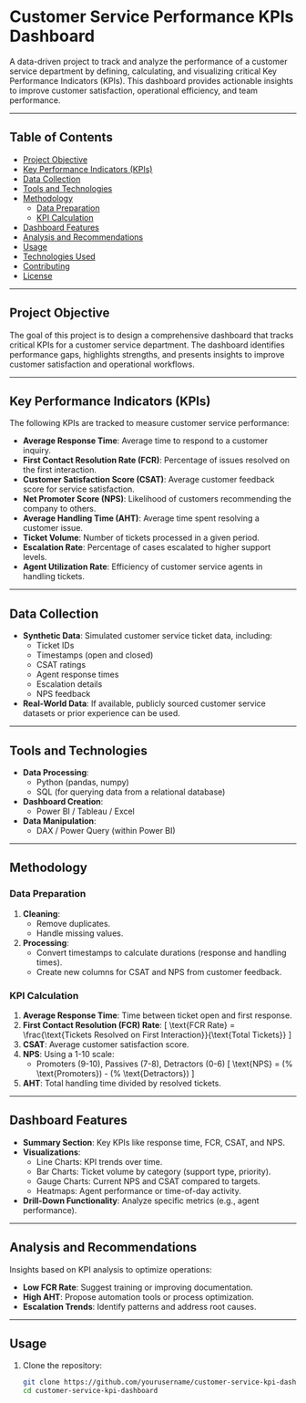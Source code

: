 # Customer Service Performance KPIs Dashboard

A data-driven project to track and analyze the performance of a customer service department by defining, calculating, and visualizing critical Key Performance Indicators (KPIs). This dashboard provides actionable insights to improve customer satisfaction, operational efficiency, and team performance.

---

## Table of Contents

- [Project Objective](#project-objective)
- [Key Performance Indicators (KPIs)](#key-performance-indicators-kpis)
- [Data Collection](#data-collection)
- [Tools and Technologies](#tools-and-technologies)
- [Methodology](#methodology)
  - [Data Preparation](#data-preparation)
  - [KPI Calculation](#kpi-calculation)
- [Dashboard Features](#dashboard-features)
- [Analysis and Recommendations](#analysis-and-recommendations)
- [Usage](#usage)
- [Technologies Used](#technologies-used)
- [Contributing](#contributing)
- [License](#license)

---

## Project Objective

The goal of this project is to design a comprehensive dashboard that tracks critical KPIs for a customer service department. The dashboard identifies performance gaps, highlights strengths, and presents insights to improve customer satisfaction and operational workflows.

---

## Key Performance Indicators (KPIs)

The following KPIs are tracked to measure customer service performance:

- **Average Response Time**: Average time to respond to a customer inquiry.
- **First Contact Resolution Rate (FCR)**: Percentage of issues resolved on the first interaction.
- **Customer Satisfaction Score (CSAT)**: Average customer feedback score for service satisfaction.
- **Net Promoter Score (NPS)**: Likelihood of customers recommending the company to others.
- **Average Handling Time (AHT)**: Average time spent resolving a customer issue.
- **Ticket Volume**: Number of tickets processed in a given period.
- **Escalation Rate**: Percentage of cases escalated to higher support levels.
- **Agent Utilization Rate**: Efficiency of customer service agents in handling tickets.

---

## Data Collection

- **Synthetic Data**: Simulated customer service ticket data, including:
  - Ticket IDs
  - Timestamps (open and closed)
  - CSAT ratings
  - Agent response times
  - Escalation details
  - NPS feedback
- **Real-World Data**: If available, publicly sourced customer service datasets or prior experience can be used.

---

## Tools and Technologies

- **Data Processing**:
  - Python (pandas, numpy)
  - SQL (for querying data from a relational database)
- **Dashboard Creation**:
  - Power BI / Tableau / Excel
- **Data Manipulation**:
  - DAX / Power Query (within Power BI)

---

## Methodology

### Data Preparation

1. **Cleaning**:
   - Remove duplicates.
   - Handle missing values.
2. **Processing**:
   - Convert timestamps to calculate durations (response and handling times).
   - Create new columns for CSAT and NPS from customer feedback.

### KPI Calculation

1. **Average Response Time**: Time between ticket open and first response.
2. **First Contact Resolution (FCR) Rate**: 
   \[
   \text{FCR Rate} = \frac{\text{Tickets Resolved on First Interaction}}{\text{Total Tickets}}
   \]
3. **CSAT**: Average customer satisfaction score.
4. **NPS**: Using a 1-10 scale:
   - Promoters (9-10), Passives (7-8), Detractors (0-6)
   \[
   \text{NPS} = (\% \text{Promoters}) - (\% \text{Detractors})
   \]
5. **AHT**: Total handling time divided by resolved tickets.

---

## Dashboard Features

- **Summary Section**: Key KPIs like response time, FCR, CSAT, and NPS.
- **Visualizations**:
  - Line Charts: KPI trends over time.
  - Bar Charts: Ticket volume by category (support type, priority).
  - Gauge Charts: Current NPS and CSAT compared to targets.
  - Heatmaps: Agent performance or time-of-day activity.
- **Drill-Down Functionality**: Analyze specific metrics (e.g., agent performance).

---

## Analysis and Recommendations

Insights based on KPI analysis to optimize operations:
- **Low FCR Rate**: Suggest training or improving documentation.
- **High AHT**: Propose automation tools or process optimization.
- **Escalation Trends**: Identify patterns and address root causes.

---

## Usage

1. Clone the repository:
   ```bash
   git clone https://github.com/yourusername/customer-service-kpi-dashboard.git
   cd customer-service-kpi-dashboard
